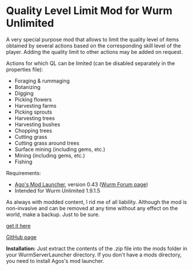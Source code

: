 # Quality Level Limit Mod for Wurm Unlimited

A very special purpose mod that allows to limit the quality level of
items obtained by several actions based on the corresponding skill
level of the player.
Adding the quality limit to other actions may be added on request.

Actions for which QL can be limited (can be disabled separately in
the properties file):

* Foraging & rummaging
* Botanizing
* Digging
* Picking flowers
* Harvesting farms
* Picking sprouts
* Harvesting trees
* Harvesting bushes
* Chopping trees
* Cutting grass
* Cutting grass around trees
* Surface mining (including gems, etc.)
* Mining (including gems, etc.)
* Fishing

Requirements:

* [Ago's Mod Launcher](https://github.com/ago1024/WurmServerModLauncher), version 0.43 ([Wurm Forum page](http://forum.wurmonline.com/index.php?/topic/133085-released-server-mod-loader-priest-crops-seasons-server-packs-bag-of-holding/))
* Intended for Wurm Unlimited 1.9.1.5

As always with modded content, I rid me of all liability. Although the
mod is non-invasive and can be removed at any time without any effect on
the world, make a backup. Just to be sure.

[get it here](https://github.com/gensekiel/modqll/releases)

[GitHub page](https://github.com/gensekiel/modqll)

**Installation:** Just extract the contents of the .zip file into the
mods folder in your WurmServerLauncher directory. If you don't have a
mods directory, you need to install Agos's mod launcher.
